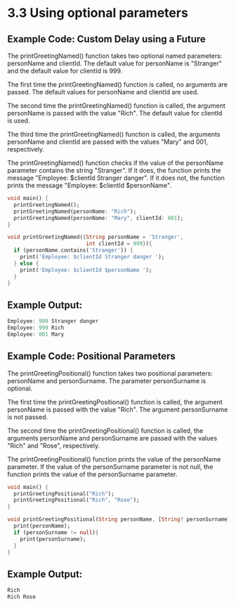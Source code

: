 # 3.3 Using optional parameters

## Example Code: Custom Delay using a Future

The printGreetingNamed() function takes two optional named parameters: personName and clientId. 
The default value for personName is "Stranger" and the default value for clientId is 999.

The first time the printGreetingNamed() function is called, no arguments are passed. 
The default values for personName and clientId are used.

The second time the printGreetingNamed() function is called, the argument personName is passed with the value "Rich". 
The default value for clientId is used.

The third time the printGreetingNamed() function is called, the arguments personName and clientId are passed with the values "Mary" and 001, respectively.

The printGreetingNamed() function checks if the value of the personName parameter contains the string "Stranger". 
If it does, the function prints the message "Employee: $clientId Stranger danger". If it does not, the function prints the message "Employee: $clientId $personName".

```dart
void main() {
  printGreetingNamed();
  printGreetingNamed(personName: "Rich");
  printGreetingNamed(personName: "Mary", clientId: 001);
}

void printGreetingNamed({String personName = 'Stranger', 
                         int clientId = 999}){
  if (personName.contains('Stranger')) {
    print('Employee: $clientId Stranger danger ');
  } else {
    print('Employee: $clientId $personName ');
  }
}

```

## Example Output:
```dart
Employee: 999 Stranger danger
Employee: 999 Rich
Employee: 001 Mary
```


## Example Code: Positional Parameters

The printGreetingPositional() function takes two positional parameters: personName and personSurname. 
The parameter personSurname is optional.

The first time the printGreetingPositional() function is called, the argument personName is passed with the value "Rich". 
The argument personSurname is not passed.

The second time the printGreetingPositional() function is called, the arguments personName and personSurname are passed with the values "Rich" and "Rose", respectively.

The printGreetingPositional() function prints the value of the personName parameter. 
If the value of the personSurname parameter is not null, the function prints the value of the personSurname parameter.


```dart
void main() { 
  printGreetingPositional("Rich");
  printGreetingPositional("Rich", "Rose");
}

void printGreetingPositional(String personName, [String? personSurname]){
  print(personName);
  if (personSurname != null){
    print(personSurname);
  }
}
```

## Example Output:
```dart
Rich
Rich Rose
```


